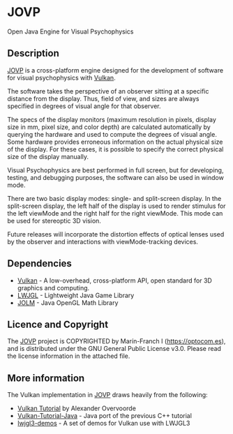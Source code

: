 # JOVP
Open Java Engine for Visual Psychophysics

## Description
[JOVP](https://github.com/imarinfr/JOVP/) is a cross-platform engine designed for the development of software for visual psychophysics with
[Vulkan](https://www.vulkan.org/).

The software takes the perspective of an observer sitting at a specific distance from the display. Thus, field of view,
and sizes are always specified in degrees of visual angle for that observer.

The specs of the display monitors (maximum resolution in pixels, display size in mm, pixel size, and color depth)
are calculated automatically by querying the hardware and used to compute the degrees of visual angle. Some hardware
provides erroneous information on the actual physical size of the display. For these cases, it is possible to specify
the correct physical size of the display manually. 

Visual Psychophysics are best performed in full screen, but for developing, testing, and debugging purposes, the
software can also be used in window mode.

There are two basic display modes: single- and split-screen display. In the split-screen display, the left half of the
display is used to render stimulus for the left viewMode and the right half for the right viewMode. This mode can be used for
stereoptic 3D vision.

Future releases will incorporate the distortion effects of optical lenses used by the observer and interactions with
viewMode-tracking devices.

## Dependencies
* [Vulkan](https://www.vulkan.org/) - A low-overhead, cross-platform API, open standard for 3D graphics and computing.
* [LWJGL](https://www.lwjgl.org/) - Lightweight Java Game Library
* [JOLM](https://github.com/JOML-CI/JOML/) - Java OpenGL Math Library
  
## Licence and Copyright
The [JOVP](https://github.com/imarinfr/jovp) project is COPYRIGHTED by Marín-Franch I (https://optocom.es), and is
distributed under the GNU General Public License v3.0. Please read the license information in the attached file.

## More information
The Vulkan implementation in [JOVP](https://github.com/imarinfr/JOVP/) draws heavily from the following:
* [Vulkan Tutorial](https://vulkan-tutorial.com/) by Alexander Overvoorde
* [Vulkan-Tutorial-Java](https://github.com/Naitsirc98/Vulkan-Tutorial-Java/) - Java port of the previous C++ tutorial
* [lwjgl3-demos](https://github.com/LWJGL/lwjgl3-demos/) - A set of demos for Vulkan use with LWJGL3
